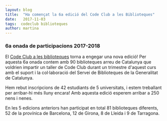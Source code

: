 ```yaml
---
layout: blog
title:  "Ha començat la 6a edició del Code Club a les Biblioteques"
date:   2017-11-03
tags:  codeclub biblioteques
author: martina
---
```


### 6a onada de participacions 2017-2018

El [Code Club a les biblioteques](http://codeclubcat.org/biblioteques/index.html) torna a engegar una nova edició! Per aquesta 6a onada contem amb 90 biblioteques arreu de Catalunya que voldrien impartir un taller de Code Club durant un trimestre d'aquest curs amb el suport i la col·laboració del Servei de Biblioteques de la Generalitat de Catalunya.

Hem rebut inscripcions de 42 estudiants de 5 universitats, i estem treballant per arribar-hi més lluny encara! Amb aquesta edició esperem arribar a 250 nens i nenes. 

En les 5 edicions anteriors han participat en total 81 biblioteques diferents, 52 de la provínica de Barcelona, 12 de Girona, 8 de Lleida i 9 de Tarragona. 

